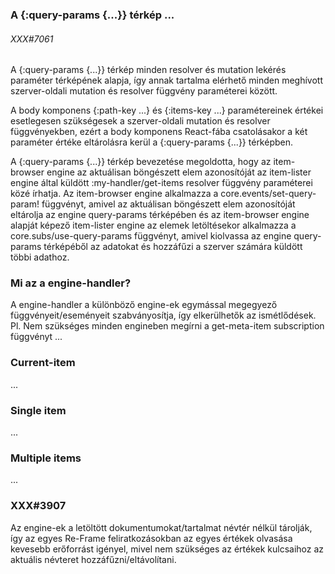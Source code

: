 
### A {:query-params {...}} térkép ...

###### XXX#7061

A {:query-params {...}} térkép minden resolver és mutation lekérés paraméter térképének
alapja, így annak tartalma elérhető minden meghívott szerver-oldali mutation és resolver függvény
paraméterei között.

A body komponens {:path-key ...} és {:items-key ...} paramétereinek értékei esetlegesen szükségesek
a szerver-oldali mutation és resolver függvényekben, ezért a body komponens React-fába csatolásakor
a két paraméter értéke eltárolásra kerül a {:query-params {...}} térképben.

A {:query-params {...}} térkép bevezetése megoldotta, hogy az item-browser engine az aktuálisan
böngészett elem azonosítóját az item-lister engine által küldött :my-handler/get-items resolver függvény
paraméterei közé írhatja.
Az item-browser engine alkalmazza a core.events/set-query-param! függvényt, amivel az aktuálisan böngészett
elem azonosítóját eltárolja az engine query-params térképében és az item-browser engine alapját képező
item-lister engine az elemek letöltésekor alkalmazza a core.subs/use-query-params függvényt, amivel kiolvassa
az engine query-params térképéből az adatokat és hozzáfűzi a szerver számára küldött többi adathoz.

### Mi az a engine-handler?

A engine-handler a különböző engine-ek egymással megegyező függvényeit/eseményeit szabványosítja,
így elkerülhetők az ismétlődések.
Pl. Nem szükséges minden engineben megírni a get-meta-item subscription függvényt ...

### Current-item

...

### Single item

...

### Multiple items

...

### XXX#3907

Az engine-ek a letöltött dokumentumokat/tartalmat névtér nélkül tárolják,
így az egyes Re-Frame feliratkozásokban az egyes értékek olvasása kevesebb
erőforrást igényel, mivel nem szükséges az értékek kulcsaihoz az aktuális
névteret hozzáfűzni/eltávolítani.
